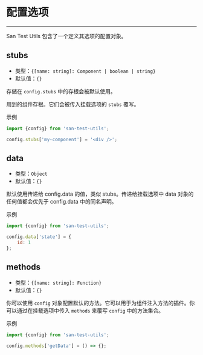 # 配置选项
---

San Test Utils 包含了一个定义其选项的配置对象。

## stubs

* 类型：`{[name: string]: Component | boolean | string}`
* 默认值：`{}`

存储在 `config.stubs` 中的存根会被默认使用。

用到的组件存根。它们会被传入挂载选项的 `stubs` 覆写。

示例

```js
import {config} from 'san-test-utils';

config.stubs['my-component'] = '<div />';
```

## data

* 类型：`Object`
* 默认值：`{}`

默认使用传递给 config.data 的值，类似 stubs。传递给挂载选项中 data 对象的任何值都会优先于 config.data 中的同名声明。

示例

```js
import {config} from 'san-test-utils';

config.data['state'] = {
    id: 1
};
```

## methods

* 类型：`{[name: string]: Function}`
* 默认值：`{}`

你可以使用 `config` 对象配置默认的方法。它可以用于为组件注入方法的插件。你可以通过在挂载选项中传入 `methods` 来覆写 `config` 中的方法集合。

示例

```js
import {config} from 'san-test-utils';

config.methods['getData'] = () => {};
```

